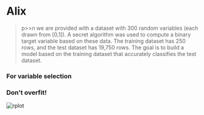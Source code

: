 # Alix
> p>>n
we are provided with a dataset with 300 random variables (each drawn from [0,1]). A secret algorithm was used to compute a binary target variable based on these data.
The training dataset has 250 rows, and the test dataset has 19,750 rows. The goal is to build a model based on the training dataset that
accurately classifies the test dataset.


### For variable selection
### Don't overfit!

![rplot](https://cloud.githubusercontent.com/assets/11197322/13543547/2b31291c-e23a-11e5-83b4-2ef2933ade73.png)
